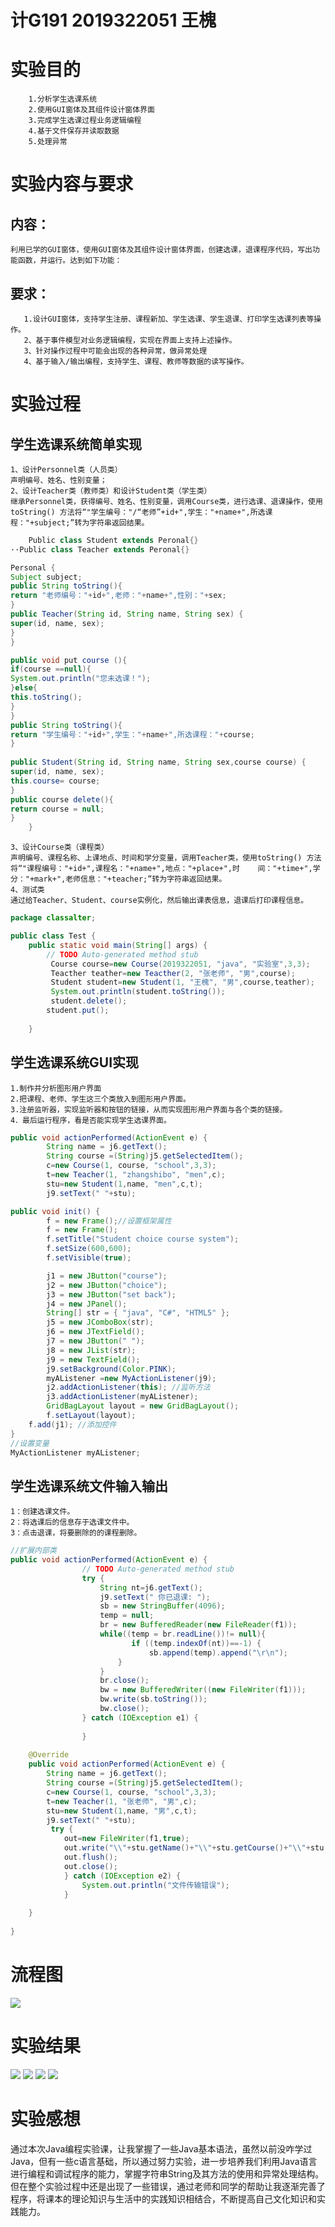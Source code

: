 # 计G191 2019322051 王槐
# 实验目的
        1.分析学生选课系统
        2.使用GUI窗体及其组件设计窗体界面
        3.完成学生选课过程业务逻辑编程
        4.基于文件保存并读取数据
        5.处理异常

# 实验内容与要求
## 内容：
    利用已学的GUI窗体，使用GUI窗体及其组件设计窗体界面，创建选课，退课程序代码，写出功能函数，并运行。达到如下功能：
## 要求：
       1.设计GUI窗体，支持学生注册、课程新加、学生选课、学生退课、打印学生选课列表等操作。
       2、基于事件模型对业务逻辑编程，实现在界面上支持上述操作。
       3、针对操作过程中可能会出现的各种异常，做异常处理
       4、基于输入/输出编程，支持学生、课程、教师等数据的读写操作。
# 实验过程
## 学生选课系统简单实现
    1、设计Personnel类（人员类）
    声明编号、姓名、性别变量；
    2、设计Teacher类（教师类）和设计Student类（学生类）
    继承Personnel类，获得编号、姓名、性别变量，调用Course类，进行选课、退课操作，使用toString() 方法将“"学生编号："/“老师”+id+",学生："+name+",所选课程："+subject;”转为字符串返回结果。
```java
	Public class Student extends Peronal{}
··Public class Teacher extends Peronal{}

Personal {
Subject subject;
public String toString(){
return "老师编号："+id+",老师："+name+",性别："+sex;
}
public Teacher(String id, String name, String sex) {
super(id, name, sex);
}
}

public void put course (){
if(course ==null){
System.out.println("您未选课！");
}else{
this.toString();
}
}
public String toString(){
return "学生编号："+id+",学生："+name+",所选课程："+course;
}
 
public Student(String id, String name, String sex,course course) {
super(id, name, sex);
this.course= course;
}
public course delete(){
return course = null;
}
	}
```
    3、设计Course类（课程类）
    声明编号、课程名称、上课地点、时间和学分变量，调用Teacher类，使用toString() 方法将“"课程编号："+id+",课程名："+name+",地点："+place+",时    间："+time+",学分："+mark+",老师信息："+teacher;”转为字符串返回结果。
    4、测试类
    通过给Teacher、Student、course实例化，然后输出课表信息，退课后打印课程信息。
```java
package classalter;

public class Test {
	public static void main(String[] args) {
		// TODO Auto-generated method stub
		 Course course=new Course(2019322051, "java", "实验室",3,3);
		 Teacther teather=new Teacther(2, "张老师", "男",course);
		 Student student=new Student(1, "王槐", "男",course,teather);
		 System.out.println(student.toString());
		 student.delete();
		student.put();
		 
	}
```
## 学生选课系统GUI实现
    1.制作并分析图形用户界面
    2.把课程、老师、学生这三个类放入到图形用户界面。
    3.注册监听器，实现监听器和按钮的链接，从而实现图形用户界面与各个类的链接。
    4．最后运行程序，看是否能实现学生选课界面。
```java
public void actionPerformed(ActionEvent e) {
		String name = j6.getText();
		String course =(String)j5.getSelectedItem();
		c=new Course(1, course, "school",3,3);
		t=new Teacher(1, "zhangshibo", "men",c);
		stu=new Student(1,name, "men",c,t);	   
      	j9.setText(" "+stu);	
```
```java
public void init() {
    	f = new Frame();//设置框架属性
    	f = new Frame();
    	f.setTitle("Student choice course system");  	 
        f.setSize(600,600);
        f.setVisible(true);

        j1 = new JButton("course");
        j2 = new JButton("choice");
        j3 = new JButton("set back");
        j4 = new JPanel();
        String[] str = { "java", "C#", "HTML5" };
        j5 = new JComboBox(str);
        j6 = new JTextField();
        j7 = new JButton(" ");
        j8 = new JList(str);
        j9 = new TextField();
        j9.setBackground(Color.PINK);
        myAListener =new MyActionListener(j9);
        j2.addActionListener(this); //监听方法     
        j3.addActionListener(myAListener);
        GridBagLayout layout = new GridBagLayout();
        f.setLayout(layout);
    f.add(j1); //添加控件
}
//设置变量
MyActionListener myAListener;
```
## 学生选课系统文件输入输出
    1：创建选课文件。
    2：将选课后的信息存于选课文件中。
    3：点击退课，将要删除的的课程删除。
```java
//扩展内部类
public void actionPerformed(ActionEvent e) {
				// TODO Auto-generated method stub
				try {
					String nt=j6.getText();
					j9.setText(" 你已退课: ");				
					sb = new StringBuffer(4096);
					temp = null;
					br = new BufferedReader(new FileReader(f1)); 
					while((temp = br.readLine())!= null){ 
					       if ((temp.indexOf(nt))==-1) {
					    	   sb.append(temp).append("\r\n");
						}       
					} 
					br.close(); 
					bw = new BufferedWriter((new FileWriter(f1))); 
					bw.write(sb.toString()); 
					bw.close();
				} catch (IOException e1) {
				
				}
	
	@Override
	public void actionPerformed(ActionEvent e) {
		String name = j6.getText();
		String course =(String)j5.getSelectedItem();
		c=new Course(1, course, "school",3,3);
		t=new Teacher(1, "张老师", "男",c);
		stu=new Student(1,name, "男",c,t);	   
      	j9.setText(" "+stu);
      	 try {
   	    	out=new FileWriter(f1,true);
   	    	out.write("\\"+stu.getName()+"\\"+stu.getCourse()+"\\"+stu.getTeather()+"\n");
   	    	out.flush();
   	    	out.close();
			} catch (IOException e2) {
				System.out.println("文件传输错误");
			}
		
	}
    
}
```
# 流程图
![](https://github.com/WangHuai0511/wanghuailxx/blob/master/流程图.png)
# 实验结果
![](https://github.com/WangHuai0511/wanghuailxx/blob/master/1.png)
![](https://github.com/WangHuai0511/wanghuailxx/blob/master/2.png)
![](https://github.com/WangHuai0511/wanghuailxx/blob/master/3.png)
![](https://github.com/WangHuai0511/wanghuailxx/blob/master/4.png)
# 实验感想
通过本次Java编程实验课，让我掌握了一些Java基本语法，虽然以前没咋学过Java，但有一些c语言基础，所以通过努力实验，进一步培养我们利用Java语言进行编程和调试程序的能力，掌握字符串String及其方法的使用和异常处理结构。但在整个实验过程中还是出现了一些错误，通过老师和同学的帮助让我逐渐完善了程序，将课本的理论知识与生活中的实践知识相结合，不断提高自己文化知识和实践能力。

